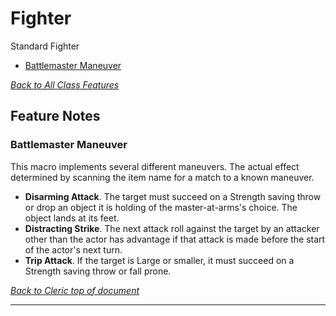 # Fighter

Standard Fighter

* [Battlemaster Maneuver](#battlemaster-maneuver)

[*Back to All Class Features*](../README.md)

## Feature Notes

### Battlemaster Maneuver

This macro implements several different maneuvers.  The actual effect determined by scanning the item name for a match to a known maneuver.

* **Disarming Attack**. The target must succeed on a Strength saving throw or drop an object it is holding of the master-at-arms's choice. The object lands at its feet.
* **Distracting Strike**. The next attack roll against the target by an attacker other than the actor has advantage if that attack is made before the start of the actor's next turn.
* **Trip Attack**. If the target is Large or smaller, it must succeed on a Strength saving throw or fall prone.

[*Back to Cleric top of document*](#cleric)

---


